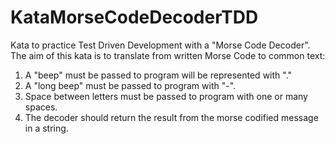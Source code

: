 # KataMorseCodeDecoderTDD
Kata to practice Test Driven Development with a "Morse Code Decoder".
The aim of this kata is to translate from written Morse Code to common text:
  1. A "beep" must be passed to program will be represented with "." 
  2. A "long beep" must be passed to program with "-".
  3. Space between letters must be passed to program with one or many spaces.
  4. The decoder should return the result from the morse codified message in a string.


